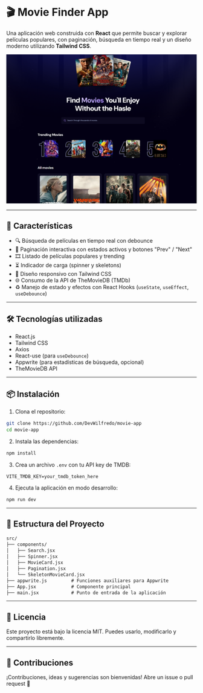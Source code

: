 # 🎬 Movie Finder App

Una aplicación web construida con **React** que permite buscar y explorar películas populares, con paginación, búsqueda en tiempo real y un diseño moderno utilizando **Tailwind CSS**.

![App Screenshot](./demo.png)

---

## 🚀 Características

- 🔍 Búsqueda de películas en tiempo real con debounce
- 📄 Paginación interactiva con estados activos y botones "Prev" / "Next"
- 🎞️ Listado de películas populares y trending
- ⏳ Indicador de carga (spinner y skeletons)
- 📱 Diseño responsivo con Tailwind CSS
- 🌐 Consumo de la API de TheMovieDB (TMDb)
- ♻️ Manejo de estado y efectos con React Hooks (`useState`, `useEffect`, `useDebounce`)

---

## 🛠️ Tecnologías utilizadas

- React.js
- Tailwind CSS
- Axios
- React-use (para `useDebounce`)
- Appwrite (para estadísticas de búsqueda, opcional)
- TheMovieDB API

---

## 📦 Instalación

1. Clona el repositorio:

```bash
git clone https://github.com/DevWilfredo/movie-app
cd movie-app
```

2. Instala las dependencias:

```bash
npm install
```

3. Crea un archivo `.env` con tu API key de TMDB:

```env
VITE_TMDB_KEY=your_tmdb_token_here
```

4. Ejecuta la aplicación en modo desarrollo:

```bash
npm run dev
```

---

## 📁 Estructura del Proyecto

```
src/
├── components/
│   ├── Search.jsx
│   ├── Spinner.jsx
│   ├── MovieCard.jsx
│   ├── Pagination.jsx
│   └── SkeletonMovieCard.jsx
├── appwrite.js         # Funciones auxiliares para Appwrite
├── App.jsx             # Componente principal
├── main.jsx            # Punto de entrada de la aplicación
```

---

## 📃 Licencia

Este proyecto está bajo la licencia MIT. Puedes usarlo, modificarlo y compartirlo libremente.

---

## 🤝 Contribuciones

¡Contribuciones, ideas y sugerencias son bienvenidas! Abre un issue o pull request 🚀